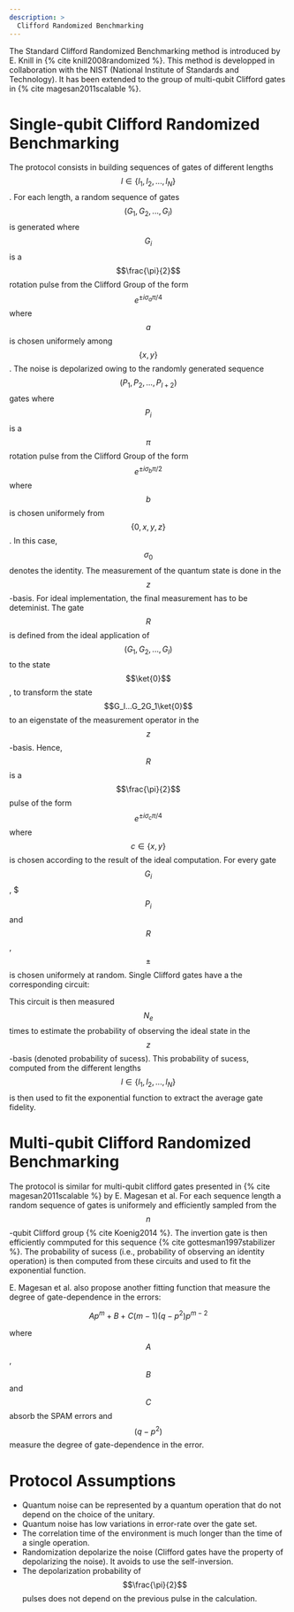 ```yaml
---
description: >
  Clifford Randomized Benchmarking
---
```


The Standard Clifford Randomized Benchmarking method is introduced by E. Knill in {% cite knill2008randomized %}. This method is developped in collaboration with the NIST (National Institute of Standards and Technology). It has been extended to the group of multi-qubit Clifford gates in {% cite magesan2011scalable %}.
<!--
It is by design robust to State Preparation and Measurements (SPAM) errors. The aim is to evaluate the average error rate per quantum operation on a single qubit. In RB, the average error per gate is obtained by measuring the increase in error probability as the gate sequence length increases.
-->

# Single-qubit Clifford Randomized Benchmarking

The protocol consists in building sequences of gates of different lengths $$l \in \{l_1, l_2, ..., l_N\}$$. For each length, a random sequence of gates $$(G_1, G_2, ..., G_l)$$ is generated where $$G_i$$ is a $$\frac{\pi}{2}$$ rotation pulse from the Clifford Group of the form $$e^{\pm i \sigma_a \pi/4}$$ where $$a$$ is chosen uniformely among $$\{x, y\}$$. The noise is depolarized owing to the randomly generated sequence $$(P_1, P_2, ..., P_{l+2})$$ gates where $$P_i$$ is a $$\pi$$ rotation pulse from the Clifford Group of the form $$e^{\pm i \sigma_b \pi/2}$$ where $$b$$ is chosen uniformely from $$\{0, x, y, z\}$$. In this case, $$\sigma_0$$ denotes the identity. The measurement of the quantum state is done in the $$z$$-basis. For ideal implementation, the final measurement has to be deteminist. The gate $$R$$ is defined from the ideal application of $$(G_1, G_2, ..., G_l)$$ to the state $$\ket{0}$$, to transform the state $$G_l...G_2G_1\ket{0}$$ to an eigenstate of the measurement operator in the $$z$$-basis. Hence, $$R$$ is a $$\frac{\pi}{2}$$ pulse of the form $$e^{\pm i \sigma_c \pi/4}$$ where $$c \in \{x, y\}$$ is chosen according to the result of the ideal computation. For every gate $$G_i$$, $$$P_i$$ and $$R$$, $$\pm$$ is chosen uniformely at random. Single Clifford gates have a the corresponding circuit:

<!-- Circuit randomized benchmarking -->

This circuit is then measured $$N_e$$ times to estimate the probability of observing the ideal state in the $$z$$-basis (denoted probability of sucess). This probability of sucess, computed from the different lengths $$l \in \{l_1, l_2, ..., l_N\}$$ is then used to fit the exponential function to extract the average gate fidelity.

<!--
Each sequence of fixed length $$(G_1, G_2, ..., G_l)$$ is run with several sets of Pauli gates $$(P_1, P_2, ..., P_{l+2})$$.
-->

# Multi-qubit Clifford Randomized Benchmarking

The protocol is similar for multi-qubit clifford gates presented in {% cite magesan2011scalable %} by E. Magesan et al. For each sequence length a random sequence of gates is uniformely and efficiently sampled from the $$n$$-qubit Clifford group {% cite Koenig2014 %}. The invertion gate is then efficiently commputed for this sequence {% cite gottesman1997stabilizer %}. The probability of sucess (i.e., probability of observing an identity operation) is then computed from these circuits and used to fit the exponential function.

E. Magesan et al. also propose another fitting function that measure the degree of gate-dependence in the errors:

$$ A p^m + B + C(m-1)(q-p^2)p^{m-2} $$

where $$A$$, $$B$$ and $$C$$ absorb the SPAM errors and $$(q-p^2)$$ measure the degree of gate-dependence in the error.

# Protocol Assumptions

- Quantum noise can be represented by a quantum operation that do not depend on the choice of the unitary.
- Quantum noise has low variations in error-rate over the gate set.
- The correlation time of the environment is much longer than the time of a single operation.
- Randomization depolarize the noise (Clifford gates have the property of depolarizing the noise). It avoids to use the self-inversion.
- The depolarization probability of $$\frac{\pi}{2}$$ pulses does not depend on the previous pulse in the calculation.

<!-- The noise is Markovian -->